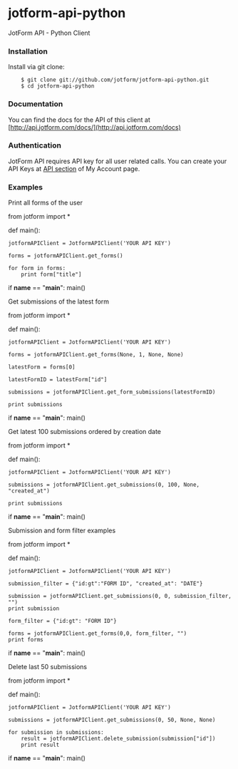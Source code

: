 jotform-api-python 
===============
JotForm API - Python Client


### Installation

Install via git clone:

        $ git clone git://github.com/jotform/jotform-api-python.git
        $ cd jotform-api-python
        

### Documentation

You can find the docs for the API of this client at [http://api.jotform.com/docs/](http://api.jotform.com/docs)

### Authentication

JotForm API requires API key for all user related calls. You can create your API Keys at  [API section](http://www.jotform.com/myaccount/api) of My Account page.

### Examples

Print all forms of the user

from jotform import *

def main():

    jotformAPIClient = JotformAPIClient('YOUR API KEY')

    forms = jotformAPIClient.get_forms()

    for form in forms:
    	print form["title"]

if __name__ == "__main__":
    main()


Get submissions of the latest form

from jotform import *


def main():

    jotformAPIClient = JotformAPIClient('YOUR API KEY')

    forms = jotformAPIClient.get_forms(None, 1, None, None)

    latestForm = forms[0]

    latestFormID = latestForm["id"]

    submissions = jotformAPIClient.get_form_submissions(latestFormID)

    print submissions

if __name__ == "__main__":
    main()

Get latest 100 submissions ordered by creation date

from jotform import *

def main():

    jotformAPIClient = JotformAPIClient('YOUR API KEY')

    submissions = jotformAPIClient.get_submissions(0, 100, None, "created_at")

    print submissions

if __name__ == "__main__":
    main()

Submission and form filter examples

from jotform import *

def main():

    jotformAPIClient = JotformAPIClient('YOUR API KEY')

    submission_filter = {"id:gt":"FORM ID", "created_at": "DATE"}

    submission = jotformAPIClient.get_submissions(0, 0, submission_filter, "") 
    print submission

    form_filter = {"id:gt": "FORM ID"}

    forms = jotformAPIClient.get_forms(0,0, form_filter, "")
    print forms

if __name__ == "__main__":
    main()

Delete last 50 submissions

from jotform import *

def main():

    jotformAPIClient = JotformAPIClient('YOUR API KEY')

    submissions = jotformAPIClient.get_submissions(0, 50, None, None)

    for submission in submissions:
        result = jotformAPIClient.delete_submission(submission["id"])
        print result

if __name__ == "__main__":
    main()


    
